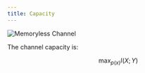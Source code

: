 ```yaml
---
title: Capacity
---
```


![Memoryless Channel](/img/Uni/CaC/InfTheo/memoryless_channel.png)

The channel capacity is:

$$
\max_{p(x)} I(X;Y)
$$
